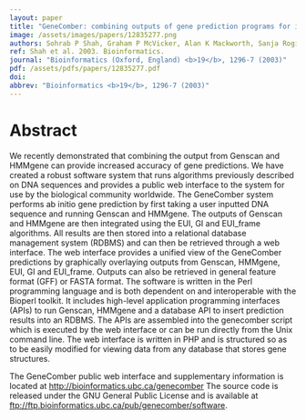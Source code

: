 ```yaml
---
layout: paper
title: "GeneComber: combining outputs of gene prediction programs for improved results."
image: /assets/images/papers/12835277.png
authors: Sohrab P Shah, Graham P McVicker, Alan K Mackworth, Sanja Rogic, B F Francis Ouellette
ref: Shah et al. 2003. Bioinformatics.
journal: "Bioinformatics (Oxford, England) <b>19</b>, 1296-7 (2003)"
pdf: /assets/pdfs/papers/12835277.pdf
doi: 
abbrev: "Bioinformatics <b>19</b>, 1296-7 (2003)"
---
```


# Abstract

We recently demonstrated that combining the output from Genscan and HMMgene can provide increased accuracy of gene predictions. We have created a robust software system that runs algorithms previously described on DNA sequences and provides a public web interface to the system for use by the biological community worldwide. The GeneComber system performs ab initio gene prediction by first taking a user inputted DNA sequence and running Genscan and HMMgene. The outputs of Genscan and HMMgene are then integrated using the EUI, GI and EUI_frame algorithms. All results are then stored into a relational database management system (RDBMS) and can then be retrieved through a web interface. The web interface provides a unified view of the GeneComber predictions by graphically overlaying outputs from Genscan, HMMgene, EUI, GI and EUI_frame. Outputs can also be retrieved in general feature format (GFF) or FASTA format. The software is written in the Perl programming language and is both dependent on and interoperable with the Bioperl toolkit. It includes high-level application programming interfaces (APIs) to run Genscan, HMMgene and a database API to insert prediction results into an RDBMS. The APIs are assembled into the genecomber script which is executed by the web interface or can be run directly from the Unix command line. The web interface is written in PHP and is structured so as to be easily modified for viewing data from any database that stores gene structures.

The GeneComber public web interface and supplementary information is located at http://bioinformatics.ubc.ca/genecomber The source code is released under the GNU General Public License and is available at ftp://ftp.bioinformatics.ubc.ca/pub/genecomber/software.

